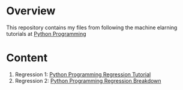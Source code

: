 # **Overview**

This repository contains my files from following the machine elarning tutorials at [Python Programming](https://pythonprogramming.net/machine-learning-tutorial-python-introduction/)

# **Content**

1. Regression 1: [Python Programming Regression Tutorial](https://pythonprogramming.net/regression-introduction-machine-learning-tutorial/)
2. Regression 2: [Python Programming Regression Breakdown](https://pythonprogramming.net/simple-linear-regression-machine-learning-tutorial/?completed=/pickling-scaling-machine-learning-tutorial/)